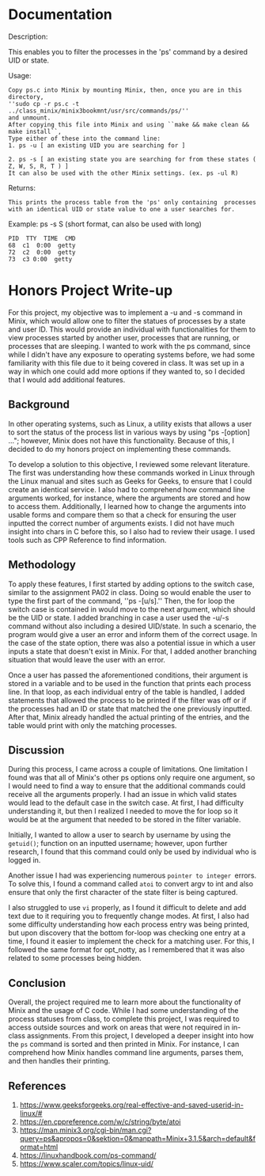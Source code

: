 # Documentation

  Description: 

   This enables you to filter the processes in the 'ps' command by a desired UID or state.
    
  Usage:

    Copy ps.c into Minix by mounting Minix, then, once you are in this directory,
    ''sudo cp -r ps.c -t ../class_minix/minix3bookmnt/usr/src/commands/ps/'' 
    and unmount.
    After copying this file into Minix and using ``make && make clean && make install``,
    Type either of these into the command line:
    1. ps -u [ an existing UID you are searching for ]
    
    2. ps -s [ an existing state you are searching for from these states ( Z, W, S, R, T ) ]
    It can also be used with the other Minix settings. (ex. ps -ul R)

    
  Returns:
  
    This prints the process table from the 'ps' only containing  processes with an identical UID or state value to one a user searches for.

  Example:
    ps -s S (short format, can also be used with long)
    
    PID  TTY  TIME  CMD
    68  c1  0:00  getty
    72  c2  0:00  getty
    73  c3 0:00  getty


    
    
# Honors Project Write-up

  For this project, my objective was to implement a -u and -s command in Minix, which would allow one to filter the statues of processes by a state and user ID. This would provide an individual with functionalities for them to view processes started by another user, processes that are running, or processes that are sleeping. I wanted to work with the ps command, since while I didn't have any exposure to operating systems before, we had some familiarity with this file due to it being covered in class. It was set up in a way in which one could add more options if they wanted to, so I decided that I would add additional features.

  ## Background

  In other operating systems, such as Linux, a utility exists that allows a user to sort the status of the process list in various ways by using "ps -[option] ..."; however, Minix does not have this functionality. Because of this, I decided to do my honors project on implementing these commands.
  
  To develop a solution to this objective, I reviewed some relevant literature. The first was understanding how these commands worked in Linux through the Linux manual and sites such as Geeks for Geeks, to ensure that I could create an identical service. I also had to comprehend how command line arguments worked, for instance, where the arguments are stored and how to access them. Additionally, I learned how to change the arguments into usable forms and compare them so that a check for ensuring the user inputted the correct number of arguments exists. 
  I did not have much insight into chars in C before this, so I also had to review their usage. I used tools such as CPP Reference to find information.
  
  ## Methodology
  To apply these features, I first started by adding options to the switch case, similar to the assignment PA02 in class. Doing so would enable the user to type the first part of the command, ''ps -[u/s].'' Then, the for loop the switch case is contained in would move to the next argument, which should be the UID or state. I added branching in case a user used the -u/-s command without also including a desired UID/state. In such a scenario, the program would give a user an error and inform them of the correct usage. In the case of the state option, there was also a potential issue in which a user inputs a state that doesn't exist in Minix. For that, I added another branching situation that would leave the user with an error.
  
  Once a user has passed the aforementioned conditions, their argument is stored in a variable and to be used in the function that prints each process line. In that loop, as each individual entry of the table is handled, I added statements that allowed the process to be printed if the filter was off or if the processes had an ID or state that matched the one previously inputted. After that, Minix already handled the actual printing of the entries, and the table would print with only the matching processes.

  ## Discussion
   During this process, I came across a couple of limitations. One limitation I found was that all of Minix's other ps options only require one argument, so I would need to find a way to ensure that the additional commands could receive all the arguments properly. I had an issue in which valid states would lead to the default case in the switch case. At first, I had difficulty understanding it, but then I realized I needed to move the for loop so it would be at the argument that needed to be stored in the filter variable.

  Initially, I wanted to allow a user to search by username by using the ``getuid()``; function on an inputted username; however, upon further research, I found that this command could only be used by individual who is logged in.
    
  Another issue I had was experiencing numerous ``pointer to integer ``errors. To solve this, I found a command called ``atoi`` to convert argv to int and also ensure that only the first character of the state filter is being captured. 
  
  I also struggled to use ``vi`` properly, as I found it difficult to delete and add text due to it requiring you to frequently change modes. 
  At first, I also had some difficulty understanding how each process entry was being printed, but upon discovery that the bottom for-loop was checking one entry at a time, I found it easier to implement the check for a matching user. For this, I followed the same format for opt_notty, as I remembered that it was also related to some processes being hidden.
  

  ## Conclusion
  Overall, the project required me to learn more about the functionality of Minix and the usage of C code. While I had some understanding of the process statuses from class, to complete this project, I was required to access outside sources and work on areas that were not required in in-class assignments. From this project, I developed a deeper insight into how the ``ps`` command is sorted and then printed in Minix. For instance, I can comprehend how Minix handles command line arguments, parses them, and then handles their printing.
  
## References
  1. https://www.geeksforgeeks.org/real-effective-and-saved-userid-in-linux/#
  2. https://en.cppreference.com/w/c/string/byte/atoi
  3. https://man.minix3.org/cgi-bin/man.cgi?query=ps&apropos=0&sektion=0&manpath=Minix+3.1.5&arch=default&format=html
  4. https://linuxhandbook.com/ps-command/
  5. https://www.scaler.com/topics/linux-uid/

